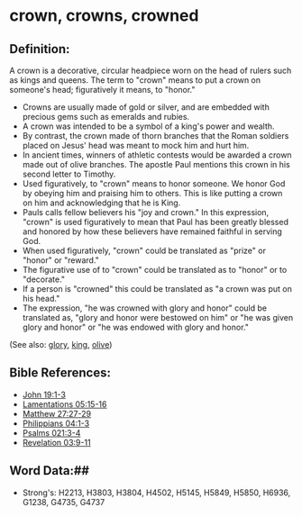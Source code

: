 # crown, crowns, crowned #

## Definition: ##

A crown is a decorative, circular headpiece worn on the head of rulers such as kings and queens. The term to "crown" means to put a crown on someone's head; figuratively it means, to "honor."

* Crowns are usually made of gold or silver, and are embedded with precious gems such as emeralds and rubies.
* A crown was intended to be a symbol of a king's power and wealth.
* By contrast, the crown made of thorn branches that the Roman soldiers placed on Jesus' head was meant to mock him and hurt him.
* In ancient times, winners of athletic contests would be awarded a crown made out of olive branches. The apostle Paul mentions this crown in his second letter to Timothy.
* Used figuratively, to "crown" means to honor someone. We honor God by obeying him and praising him to others. This is like putting a crown on him and acknowledging that he is King.
* Pauls calls fellow believers his "joy and crown." In this expression, "crown" is used figuratively to mean that Paul has been greatly blessed and honored by how these believers have remained faithful in serving God.
* When used figuratively, "crown" could be translated as "prize" or "honor" or "reward."
* The figurative use of to "crown" could be translated as to "honor" or to "decorate."
* If a person is "crowned" this could be translated as "a crown was put on his head."
* The expression, "he was crowned with glory and honor" could be translated as, "glory and honor were bestowed on him" or "he was given glory and honor" or "he was endowed with glory and honor."

(See also: [glory](../kt/glory.md), [king](king.md), [olive](olive.md))

## Bible References: ##

* [John 19:1-3](rc://en/tn/help/jhn/19/01)
* [Lamentations 05:15-16](rc://en/tn/help/lam/05/15)
* [Matthew 27:27-29](rc://en/tn/help/mat/27/27)
* [Philippians 04:1-3](rc://en/tn/help/php/04/01)
* [Psalms 021:3-4](rc://en/tn/help/psa/021/003)
* [Revelation 03:9-11](rc://en/tn/help/rev/03/09)

## Word Data:##

* Strong's: H2213, H3803, H3804, H4502, H5145, H5849, H5850, H6936, G1238, G4735, G4737
